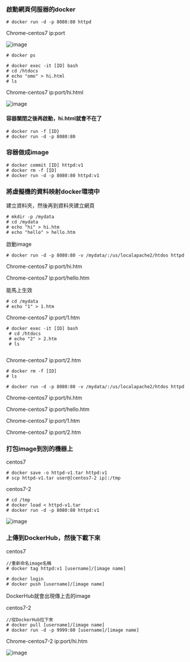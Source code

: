 ### 啟動網頁伺服器的docker

```
# docker run -d -p 8080:80 httpd
```
Chrome-centos7 ip:port

![image](https://github.com/zixxizxx/Liux-note/blob/main/110-1%20Docker/image/20210928/0928-1.jpg)


```
# docker ps

# docker exec -it [ID] bash
# cd /htdocs
# echo "omo" > hi.html
# ls
```
Chrome-centos7 ip:port/hi.html

![image](https://github.com/zixxizxx/Liux-note/blob/main/110-1%20Docker/image/20210928/0928-2.jpg)

#### 容器關閉之後再啟動，hi.html就會不在了
```
# docker run -f [ID}
# docker run -d -p 8080:80
```

### 容器做成image
```
# docker commit [ID] httpd:v1 
# docker rm -f [ID]
# docker run -d -p 8080:80 httpd:v1
```


### 將虛擬機的資料映射docker環境中
建立資料夾，然後再到資料夾建立網頁
```
# mkdir -p /mydata
# cd /mydata
# echo "hi" > hi.htm
# echo "hello" > hello.htm
```

啟動image
```
# docker run -d -p 8080:80 -v /mydata/:/us/localapache2/htdos httpd
```
Chrome-centos7 ip:port/hi.htm

Chrome-centos7 ip:port/hello.htm



能馬上生效
```
# cd /mydata
# echo "1" > 1.htm
```
Chrome-centos7 ip:port/1.htm


```
# docker exec -it [ID] bash
 # cd /htdocs
 # echo "2" > 2.htm
 # ls
 
```
Chrome-centos7 ip:port/2.htm



```
# docker rm -f [ID]
# ls
 
# docker run -d -p 8080:80 -v /mydata/:/us/localapache2/htdos httpd
``` 
Chrome-centos7 ip:port/hi.htm

Chrome-centos7 ip:port/hello.htm

Chrome-centos7 ip:port/1.htm

Chrome-centos7 ip:port/2.htm

### 打包image到別的機器上
centos7
```
# docker save -o httpd-v1.tar httpd:v1
# scp httpd-v1.tar user@[centos7-2 ip]:/tmp
```
centos7-2
```
# cd /tmp
# docker load < httpd-v1.tar
# docker run -d -p 8080:80 httpd:v1
```

![image](https://github.com/zixxizxx/Liux-note/blob/main/110-1%20Docker/image/20210928/0928-3.jpg)

### 上傳到DockerHub，然後下載下來
centos7
```
//重新命名image名稱
# docker tag httpd:v1 [username]/[image name]

# docker login
# docker push [username]/[image name]
```
DockerHub就會出現傳上去的image

centos7-2
```
//從DockerHub拉下來
# docker pull [username]/[image name]
# docker run -d -p 9999:80 [username]/[image name]
```
Chrome-centos7-2 ip:port/hi.htm

![image](https://github.com/zixxizxx/Liux-note/blob/main/110-1%20Docker/image/20210928/0928-4.jpg)


























